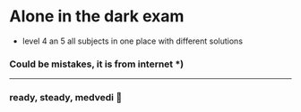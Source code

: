 # Alone in the dark exam

- level 4 an 5 all subjects in one place with different solutions

### Could be mistakes, it is from internet *)

---

### ready, steady, medvedi 🐬
